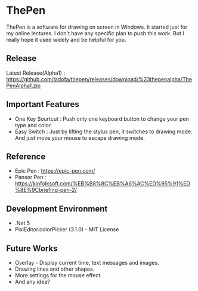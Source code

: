 # ThePen
ThePen is a software for drawing on screen in Windows. It started just for my online lectures. I don't have any specific plan to push this work. But I really hope it used widely and be helpful for you.

## Release
Latest Release(Alpha1) : https://github.com/ladofa/thepen/releases/download/%23thepenalpha/ThePenAlpha1.zip

## Important Features
 * One Key Sourtcut : Push only one keyboard button to change your pen type and color.
 * Easy Switch : Just by lifting the stylus pen, it switches to drawing mode. And just move your mouse to escape drawing mode.

## Reference
 * Epic Pen : https://epic-pen.com/
 * Panser Pen : https://kinfolksoft.com/%EB%B8%8C%EB%A6%AC%ED%95%91%ED%8E%9Cbriefing-pen-2/

## Development Environment
 * .Net 5
 * PixiEditor.colorPicker (3.1.0) - MIT License

## Future Works
 * Overlay - Display current time, text messages and images.
 * Drawing lines and other shapes.
 * More settings for the mouse effect.
 * And any idea?


